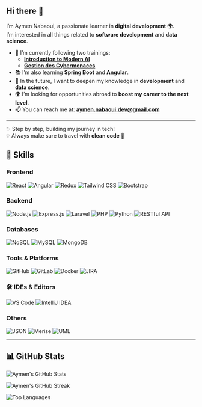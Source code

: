 ## Hi there 👋

I’m Aymen Nabaoui, a passionate learner in **digital development** 🌍.  
I’m interested in all things related to **software development** and **data science**.  

- 🌱 I’m currently following two trainings:  
  - [**Introduction to Modern AI**](https://www.netacad.com/fr/courses/introduction-to-modern-ai?courseLang=en-US&instance_id=8ae00592-ed95-4b38-98c3-1044e976b51b)  
  - [**Gestion des Cybermenaces**](https://www.netacad.com/fr/courses/cyber-threat-management?courseLang=fr-FR&instance_id=82b8527a-2e0e-46e8-acc1-f621e3b51ea4)  
- 📚 I’m also learning **Spring Boot** and **Angular**.  
- 🎯 In the future, I want to deepen my knowledge in **development** and **data science**.  
- 🌍 I’m looking for opportunities abroad to **boost my career to the next level**.  
- 📫 You can reach me at: **aymen.nabaoui.dev@gmail.com**  

---
✨ Step by step, building my journey in tech!  
💡 Always make sure to travel with **clean code** 🚀

## 🚀 Skills

### Frontend
![React](https://img.shields.io/badge/React-61DAFB?style=for-the-badge&logo=react&logoColor=black)
![Angular](https://img.shields.io/badge/Angular-DD0031?style=for-the-badge&logo=angular&logoColor=white)
![Redux](https://img.shields.io/badge/Redux-764ABC?style=for-the-badge&logo=redux&logoColor=white)
![Tailwind CSS](https://img.shields.io/badge/Tailwind_CSS-38B2AC?style=for-the-badge&logo=tailwind-css&logoColor=white)
![Bootstrap](https://img.shields.io/badge/Bootstrap-563D7C?style=for-the-badge&logo=bootstrap&logoColor=white)

### Backend
![Node.js](https://img.shields.io/badge/Node.js-339933?style=for-the-badge&logo=node.js&logoColor=white)
![Express.js](https://img.shields.io/badge/Express.js-000000?style=for-the-badge&logo=express&logoColor=white)
![Laravel](https://img.shields.io/badge/Laravel-F9322C?style=for-the-badge&logo=laravel&logoColor=white)
![PHP](https://img.shields.io/badge/PHP-777BB4?style=for-the-badge&logo=php&logoColor=white)
![Python](https://img.shields.io/badge/Python-3776AB?style=for-the-badge&logo=python&logoColor=white)
![RESTful API](https://img.shields.io/badge/RESTfulAPI-FF6C37?style=for-the-badge)

### Databases
![NoSQL](https://img.shields.io/badge/NoSQL-FF6C37?style=for-the-badge)
![MySQL](https://img.shields.io/badge/MySQL-4479A1?style=for-the-badge&logo=mysql&logoColor=white)
![MongoDB](https://img.shields.io/badge/MongoDB-47A248?style=for-the-badge&logo=mongodb&logoColor=white)

### Tools & Platforms
![GitHub](https://img.shields.io/badge/GitHub-181717?style=for-the-badge&logo=github&logoColor=white)
![GitLab](https://img.shields.io/badge/GitLab-FC6D26?style=for-the-badge&logo=gitlab&logoColor=white)
![Docker](https://img.shields.io/badge/Docker-2496ED?style=for-the-badge&logo=docker&logoColor=white)
![JIRA](https://img.shields.io/badge/JIRA-0052CC?style=for-the-badge&logo=jira&logoColor=white)

### 🛠️ IDEs & Editors
![VS Code](https://img.shields.io/badge/VS%20Code-007ACC?style=for-the-badge&logo=visual-studio-code&logoColor=white)
![IntelliJ IDEA](https://img.shields.io/badge/IntelliJ%20IDEA-000000?style=for-the-badge&logo=intellij-idea&logoColor=white)

### Others
![JSON](https://img.shields.io/badge/JSON-000000?style=for-the-badge&logo=json&logoColor=white)
![Merise](https://img.shields.io/badge/Merise-FF6C37?style=for-the-badge)
![UML](https://img.shields.io/badge/UML-FF6C37?style=for-the-badge)


---

## 📊 GitHub Stats

![Aymen's GitHub Stats](https://github-readme-stats.vercel.app/api?username=aymennnb&show_icons=true&theme=radical&count_private=true)

![Aymen's GitHub Streak](https://github-readme-streak-stats.herokuapp.com/?user=aymennnb&theme=radical)

![Top Languages](https://github-readme-stats.vercel.app/api/top-langs/?username=aymennnb&layout=compact&theme=radical)
